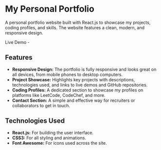 # My Personal Portfolio

A personal portfolio website built with React.js to showcase my projects, coding profiles, and skills. The website features a clean, modern, and responsive design.

Live Demo -

## Features

- **Responsive Design:** The portfolio is fully responsive and looks great on all devices, from mobile phones to desktop computers.
- **Project Showcase:** Highlights key projects with descriptions, technologies used, and links to live demos and GitHub repositories.
- **Coding Profiles:** A dedicated section to showcase my profiles on platforms like LeetCode, CodeChef, and more.
- **Contact Section:** A simple and effective way for recruiters or collaborators to get in touch.

## Technologies Used

- **React.js:** For building the user interface.
- **CSS3:** For all styling and animations.
- **Font Awesome:** For icons used across the site.
